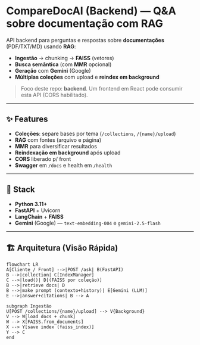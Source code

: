 # CompareDocAI (Backend) — Q&A sobre documentação com RAG

API backend para perguntas e respostas sobre **documentações** (PDF/TXT/MD) usando **RAG**:
- **Ingestão** → chunking → **FAISS** (vetores)
- **Busca semântica** (com **MMR** opcional)
- **Geração** com **Gemini** (Google)
- **Múltiplas coleções** com upload e **reindex em background**

> Foco deste repo: **backend**. Um frontend em React pode consumir esta API (CORS habilitado).

---

## ✨ Features
- **Coleções**: separe bases por tema (`/collections`, `/{name}/upload`)
- **RAG** com fontes (arquivo e página)
- **MMR** para diversificar resultados
- **Reindexação em background** após upload
- **CORS** liberado p/ front
- **Swagger** em `/docs` e health em `/health`

---

## 🧰 Stack
- **Python 3.11+**
- **FastAPI** + Uvicorn
- **LangChain** + **FAISS**
- **Gemini** (Google) — `text-embedding-004` e `gemini-2.5-flash`

---

## 🏗️ Arquitetura (Visão Rápida)

```mermaid
flowchart LR
A[Cliente / Front] -->|POST /ask| B(FastAPI)
B -->|collection| C[IndexManager]
C -->|load()| D[(FAISS por coleção)]
B -->|retrieve docs| D
B -->|make prompt (contexto+history)| E[Gemini (LLM)]
E -->|answer+citations| B --> A

subgraph Ingestão
U[POST /collections/{name}/upload] --> V{Background}
V --> W[load docs + chunk]
W --> X[FAISS.from_documents]
X --> Y[save index (faiss_index)]
Y --> C
end
